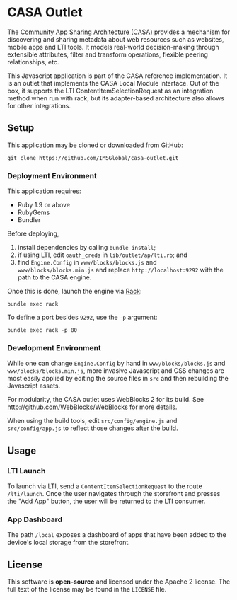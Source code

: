 # CASA Outlet

The [Community App Sharing Architecture (CASA)](http://imsglobal.github.io/casa) provides a mechanism for
discovering and sharing metadata about web resources such as websites, mobile
apps and LTI tools. It models real-world decision-making through extensible
attributes, filter and transform operations, flexible peering relationships,
etc.

This Javascript application is part of the CASA reference implementation. It
is an outlet that implements the CASA Local Module interface. Out of the box,
it supports the LTI ContentItemSelectionRequest as an integration method when
run with rack, but its adapter-based architecture also allows for other
integrations.

## Setup

This application may be cloned or downloaded from GitHub:

```
git clone https://github.com/IMSGlobal/casa-outlet.git
```

### Deployment Environment

This application requires:

* Ruby 1.9 or above
* RubyGems
* Bundler

Before deploying,

1. install dependencies by calling `bundle install`;
2. if using LTI, edit `oauth_creds` in `lib/outlet/ap/lti.rb`; and
3. find `Engine.Config` in `www/blocks/blocks.js` and `www/blocks/blocks.min.js` and replace `http://localhost:9292` with the path to the CASA engine.

Once this is done, launch the engine via [Rack](http://rack.github.io/):

```
bundle exec rack
```

To define a port besides `9292`, use the `-p` argument:

```
bundle exec rack -p 80
```

### Development Environment

While one can change `Engine.Config` by hand in `www/blocks/blocks.js` and `www/blocks/blocks.min.js`, more invasive Javascript and CSS changes are most easily applied by editing the source files in `src` and then rebuilding the Javascript assets.

For modularity, the CASA outlet uses WebBlocks 2 for its build. See http://github.com/WebBlocks/WebBlocks for more details.

When using the build tools, edit `src/config/engine.js` and `src/config/app.js` to reflect those changes after the build.

## Usage

### LTI Launch

To launch via LTI, send a `ContentItemSelectionRequest` to the route `/lti/launch`. Once the user navigates through the storefront and presses the "Add App" button, the user will be returned to the LTI consumer.

### App Dashboard

The path `/local` exposes a dashboard of apps that have been added to the device's local storage from the storefront.

## License

This software is **open-source** and licensed under the Apache 2 license.
The full text of the license may be found in the `LICENSE` file.
